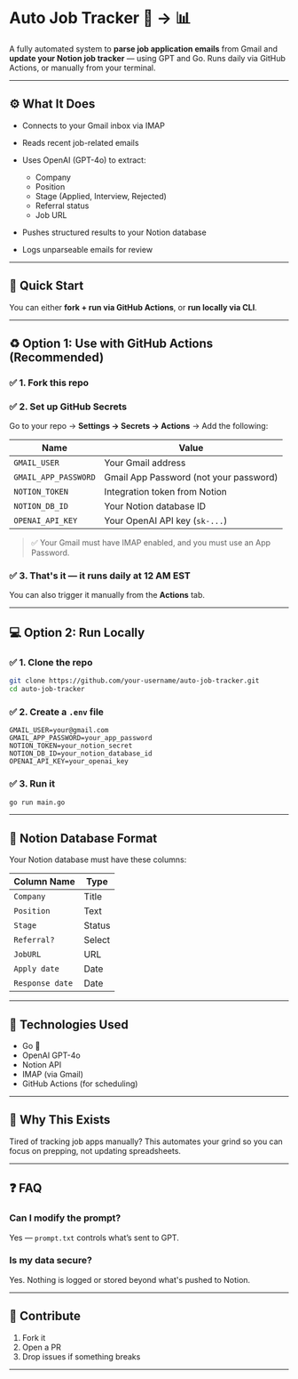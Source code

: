 # Auto Job Tracker 📩 → 📊

A fully automated system to **parse job application emails** from Gmail and **update your Notion job tracker** — using GPT and Go.
Runs daily via GitHub Actions, or manually from your terminal.

---

## ⚙️ What It Does

* Connects to your Gmail inbox via IMAP
* Reads recent job-related emails
* Uses OpenAI (GPT-4o) to extract:

  * Company
  * Position
  * Stage (Applied, Interview, Rejected)
  * Referral status
  * Job URL
* Pushes structured results to your Notion database
* Logs unparseable emails for review

---

## 🚀 Quick Start

You can either **fork + run via GitHub Actions**, or **run locally via CLI**.

---

## ♻️ Option 1: Use with GitHub Actions (Recommended)

### ✅ 1. Fork this repo

### ✅ 2. Set up GitHub Secrets

Go to your repo → **Settings → Secrets → Actions** → Add the following:

| Name                 | Value                                  |
| -------------------- | -------------------------------------- |
| `GMAIL_USER`         | Your Gmail address                     |
| `GMAIL_APP_PASSWORD` | Gmail App Password (not your password) |
| `NOTION_TOKEN`       | Integration token from Notion          |
| `NOTION_DB_ID`       | Your Notion database ID                |
| `OPENAI_API_KEY`     | Your OpenAI API key (`sk-...`)         |

> ✅ Your Gmail must have IMAP enabled, and you must use an App Password.

### ✅ 3. That's it — it runs daily at 12 AM EST

You can also trigger it manually from the **Actions** tab.

---

## 💻 Option 2: Run Locally

### ✅ 1. Clone the repo

```bash
git clone https://github.com/your-username/auto-job-tracker.git
cd auto-job-tracker
```

### ✅ 2. Create a `.env` file

```
GMAIL_USER=your@gmail.com
GMAIL_APP_PASSWORD=your_app_password
NOTION_TOKEN=your_notion_secret
NOTION_DB_ID=your_notion_database_id
OPENAI_API_KEY=your_openai_key
```

### ✅ 3. Run it

```bash
go run main.go
```

---

## 📒 Notion Database Format

Your Notion database must have these columns:

| Column Name     | Type   |
| --------------- | ------ |
| `Company`       | Title  |
| `Position`      | Text   |
| `Stage`         | Status |
| `Referral?`     | Select |
| `JobURL`        | URL    |
| `Apply date`    | Date   |
| `Response date` | Date   |

---

## 🧠 Technologies Used

* Go 🐹
* OpenAI GPT-4o
* Notion API
* IMAP (via Gmail)
* GitHub Actions (for scheduling)

---

## 🤠 Why This Exists

Tired of tracking job apps manually?
This automates your grind so you can focus on prepping, not updating spreadsheets.

---

## ❓ FAQ

### Can I modify the prompt?

Yes — `prompt.txt` controls what’s sent to GPT.

### Is my data secure?

Yes. Nothing is logged or stored beyond what's pushed to Notion.

---

## 🧱 Contribute

1. Fork it
2. Open a PR
3. Drop issues if something breaks

---
